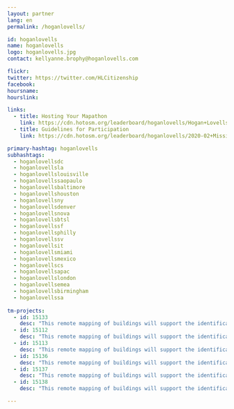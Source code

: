 ```yaml
---
layout: partner
lang: en
permalink: /hoganlovells/

id: hoganlovells
name: hoganlovells
logo: hoganlovells.jpg
contact: kellyanne.brophy@hoganlovells.com

flickr: 
twitter: https://twitter.com/HLCitizenship
facebook: 
hoursname:
hourslink:

links:
  - title: Hosting Your Mapathon
    link: https://cdn.hotosm.org/leaderboard/hoganlovells/Hogan+Lovells+TM4+Mapping+Materials.zip
  - title: Guidelines for Participation
    link: https://cdn.hotosm.org/leaderboard/hoganlovells/2020-02+Missing+Maps+Guidelines.pdf

primary-hashtag: hoganlovells
subhashtags:
  - hoganlovellsdc
  - hoganlovellsla
  - hoganlovellslouisville
  - hoganlovellssaopaulo
  - hoganlovellsbaltimore
  - hoganlovellshouston
  - hoganlovellsny
  - hoganlovellsdenver
  - hoganlovellsnova
  - hoganlovellsbtsl
  - hoganlovellssf
  - hoganlovellsphilly
  - hoganlovellssv
  - hoganlovellsit
  - hoganlovellsmiami
  - hoganlovellsmexico
  - hoganlovellscs
  - hoganlovellsapac
  - hoganlovellslondon
  - hoganlovellsemea
  - hoganlovellsbirmingham
  - hoganlovellssa
  
tm-projects:
  - id: 15133
    desc: "This remote mapping of buildings will support the identification and characterization of settlements, as well as the implementation of planned activities and largely the generation of data for humanitarian activities."
  - id: 15112
    desc: "This remote mapping of buildings will support the identification and characterization of settlements, as well as the implementation of planned activities and largely the generation of data for humanitarian activities."
  - id: 15113
    desc: "This remote mapping of buildings will support the identification and characterization of settlements, as well as the implementation of planned activities and largely the generation of data for humanitarian activities."
  - id: 15136
    desc: "This remote mapping of buildings will support the identification and characterization of settlements, as well as the implementation of planned activities and largely the generation of data for humanitarian activities."
  - id: 15137
    desc: "This remote mapping of buildings will support the identification and characterization of settlements, as well as the implementation of planned activities and largely the generation of data for humanitarian activities."
  - id: 15138
    desc: "This remote mapping of buildings will support the identification and characterization of settlements, as well as the implementation of planned activities and largely the generation of data for humanitarian activities."

---
```

